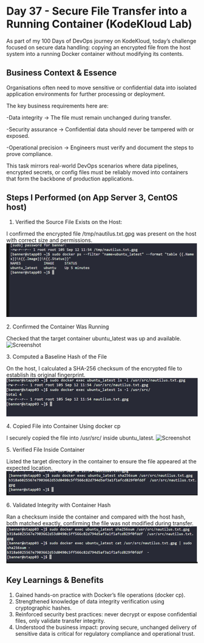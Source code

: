 # Day 37 - Secure File Transfer into a Running Container (KodeKloud Lab)
As part of my 100 Days of DevOps journey on KodeKloud, today’s challenge focused on secure data handling: copying an encrypted file from the host system into a running Docker container without modifying its contents.

## Business Context & Essence
Organisations often need to move sensitive or confidential data into isolated application environments for further processing or deployment.

The key business requirements here are:

-Data integrity → The file must remain unchanged during transfer.

-Security assurance → Confidential data should never be tampered with or exposed.

-Operational precision → Engineers must verify and document the steps to prove compliance.

This task mirrors real-world DevOps scenarios where data pipelines, encrypted secrets, or config files must be reliably moved into containers that form the backbone of production applications.

## Steps I Performed (on App Server 3, CentOS host)
1. Verified the Source File Exists on the Host:

I confirmed the encrypted file /tmp/nautilus.txt.gpg was present on the host with correct size and permissions.
![Screenshot](screenshots/host-file.png)

2️. Confirmed the Container Was Running

Checked that the target container ubuntu_latest was up and available.
![Screenshot](screenshots/docker-ps.png)

3️. Computed a Baseline Hash of the File

On the host, I calculated a SHA-256 checksum of the encrypted file to establish its original fingerprint.
![Screenshot](screenshots/baseline-hash.png)

4️. Copied File into Container Using docker cp

I securely copied the file into /usr/src/ inside ubuntu_latest.
![Screenshot](screenshots/docker-cp.png)

5️. Verified File Inside Container

Listed the target directory in the container to ensure the file appeared at the expected location.
![Screenshot](screenshots/container-ls.png)

6️. Validated Integrity with Container Hash

Ran a checksum inside the container and compared with the host hash, both matched exactly, confirming the file was not modified during transfer.
![Screenshot](screenshots/hash-compare.png)

## Key Learnings & Benefits
1. Gained hands-on practice with Docker’s file operations (docker cp).
2. Strengthened knowledge of data integrity verification using cryptographic hashes.
3. Reinforced security best practices: never decrypt or expose confidential files, only validate transfer integrity.
4. Understood the business impact: proving secure, unchanged delivery of sensitive data is critical for regulatory compliance and operational trust.
